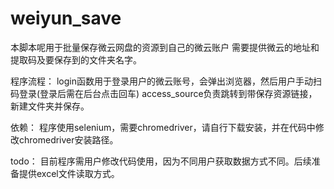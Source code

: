 # weiyun_save
本脚本呢用于批量保存微云网盘的资源到自己的微云账户
需要提供微云的地址和提取码及要保存到的文件夹名字。

程序流程：
login函数用于登录用户的微云账号，会弹出浏览器，然后用户手动扫码登录(登录后需在后台点击回车)
access_source负责跳转到带保存资源链接，新建文件夹并保存。

依赖：
程序使用selenium，需要chromedriver，请自行下载安装，并在代码中修改chromedriver安装路径。

todo：
目前程序需用户修改代码使用，因为不同用户获取数据方式不同。后续准备提供excel文件读取方式。
